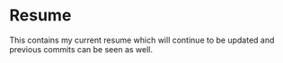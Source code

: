 # Resume
This contains my current resume which will continue to be updated and previous commits can be seen as well.
